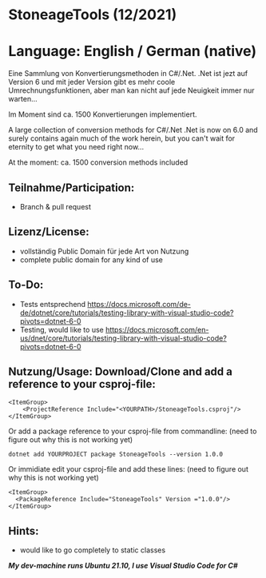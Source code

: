 # StoneageTools (12/2021)
# Language: English / German (native)
Eine Sammlung von Konvertierungsmethoden in C#/.Net. .Net ist jezt auf Version 6 und mit jeder Version gibt es mehr coole Umrechnungsfunktionen, aber man kan nicht auf jede Neuigkeit immer nur warten...

Im Moment sind ca. 1500 Konvertierungen implementiert.

A large collection of conversion methods for C#/.Net .Net is now on 6.0 and surely contains again much of the work herein, but you can't wait for eternity to get what you need right now...

At the moment: ca. 1500 conversion methods included

## Teilnahme/Participation: 
- Branch & pull request

## Lizenz/License: 
- vollständig Public Domain für jede Art von Nutzung
- complete public domain for any kind of use

## To-Do:
- Tests entsprechend https://docs.microsoft.com/de-de/dotnet/core/tutorials/testing-library-with-visual-studio-code?pivots=dotnet-6-0
- Testing, would like to use https://docs.microsoft.com/en-us/dnet/core/tutorials/testing-library-with-visual-studio-code?pivots=dotnet-6-0

## Nutzung/Usage: Download/Clone and add a reference to your csproj-file:
```
<ItemGroup>
    <ProjectReference Include="<YOURPATH>/StoneageTools.csproj"/>
</ItemGroup>
```
Or add a package reference to your csproj-file from commandline: (need to figure out why this is not working yet)
```
dotnet add YOURPROJECT package StoneageTools --version 1.0.0
```
Or immidiate edit your csproj-file and add these lines: (need to figure out why this is not working yet)
```
<ItemGroup>
  <PackageReference Include="StoneageTools" Version ="1.0.0"/>
</ItemGroup>
```

## Hints:
- would like to go completely to static classes

***My dev-machine runs Ubuntu 21.10, I use Visual Studio Code for C#***
